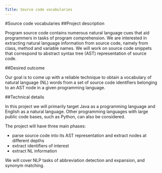 ```yaml
---
Title: Source code vocabularies
---
```

#Source code vocabularies
##Project description

Program source code contains numerous natural language cues that aid programmers in tasks of program comprehension. We are interested in extracting natural language information from source code, namely from class, method and variable names. We will work on source code snippets that correspond to abstract syntax tree (AST) representation of source code.

##Desired outcome

Our goal is to come up with a reliable technique to obtain a vocabulary of natural language (NL) words from a set of source code identifiers belonging to an AST node in a given programming language.

##Technical details

In this project we will primarily target Java as a programming language and English as a natural language. Other programming languages with large public code bases, such as Python, can also be considered.

The project will have three main phases:

-  parse source code into its AST representation and extract nodes at different depths
-  extract identifiers of interest
-  extract NL information

We will cover NLP tasks of abbreviation detection and expansion, and synonym matching.
